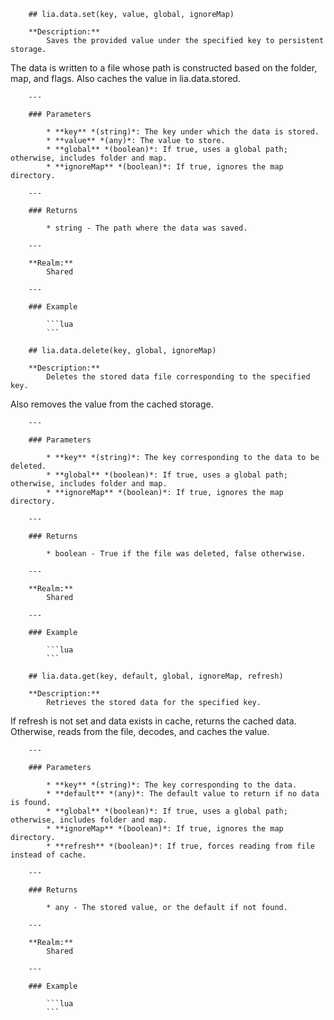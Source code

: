         ## lia.data.set(key, value, global, ignoreMap)

        **Description:**
            Saves the provided value under the specified key to persistent storage.
The data is written to a file whose path is constructed based on the folder, map, and flags.
Also caches the value in lia.data.stored.

        ---

        ### Parameters

            * **key** *(string)*: The key under which the data is stored.
            * **value** *(any)*: The value to store.
            * **global** *(boolean)*: If true, uses a global path; otherwise, includes folder and map.
            * **ignoreMap** *(boolean)*: If true, ignores the map directory.

        ---

        ### Returns

            * string - The path where the data was saved.

        ---

        **Realm:**
            Shared

        ---

        ### Example

            ```lua
            ```

        ## lia.data.delete(key, global, ignoreMap)

        **Description:**
            Deletes the stored data file corresponding to the specified key.
Also removes the value from the cached storage.

        ---

        ### Parameters

            * **key** *(string)*: The key corresponding to the data to be deleted.
            * **global** *(boolean)*: If true, uses a global path; otherwise, includes folder and map.
            * **ignoreMap** *(boolean)*: If true, ignores the map directory.

        ---

        ### Returns

            * boolean - True if the file was deleted, false otherwise.

        ---

        **Realm:**
            Shared

        ---

        ### Example

            ```lua
            ```

        ## lia.data.get(key, default, global, ignoreMap, refresh)

        **Description:**
            Retrieves the stored data for the specified key.
If refresh is not set and data exists in cache, returns the cached data.
Otherwise, reads from the file, decodes, and caches the value.

        ---

        ### Parameters

            * **key** *(string)*: The key corresponding to the data.
            * **default** *(any)*: The default value to return if no data is found.
            * **global** *(boolean)*: If true, uses a global path; otherwise, includes folder and map.
            * **ignoreMap** *(boolean)*: If true, ignores the map directory.
            * **refresh** *(boolean)*: If true, forces reading from file instead of cache.

        ---

        ### Returns

            * any - The stored value, or the default if not found.

        ---

        **Realm:**
            Shared

        ---

        ### Example

            ```lua
            ```

